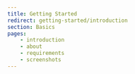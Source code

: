 ```yaml
---
title: Getting Started
redirect: getting-started/introduction
section: Basics
pages:
    - introduction
    - about
    - requirements
    - screenshots
---
```

